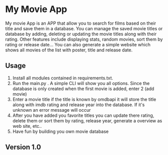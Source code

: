 # My Movie App
My movie App is an APP that allow you to search for films based on their title and save them in a database.
You can manage the saved movie titles or database by adding, deleting or updating the movie titles along with their rating.
Other features include displaying stats, random movies, sort them by rating or release date...
You can also generate a simple website which shows all movies of the list with poster, title and release date.

## Usage
1. Install all modules contained in requirements.txt.
2. Run the main.py . A simple CLI will show you all options. Since the database is only created when the first movie is added, enter 2 (add movie)
3. Enter a movie title if the title is known by omdbapi it will store the title along with imdb rating and release year into the database. If it's unknown an error message will occur 
4. After you have added you favorite titles you can update there rating, delete them or sort them by rating, release year, generate a overview as web site, etc..
5. Have fun by building you own movie database

## Version 1.0
